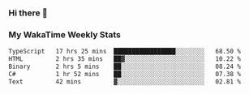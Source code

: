 ### Hi there 👋

<!--
**royschrauwen/royschrauwen** is a ✨ _special_ ✨ repository because its `README.md` (this file) appears on your GitHub profile.

Here are some ideas to get you started:

- 🔭 I’m currently working on ...
- 🌱 I’m currently learning ...
- 👯 I’m looking to collaborate on ...
- 🤔 I’m looking for help with ...
- 💬 Ask me about ...
- 📫 How to reach me: ...
- 😄 Pronouns: ...
- ⚡ Fun fact: ...
-->


### My WakaTime Weekly Stats
<!--START_SECTION:waka-->

```txt
TypeScript   17 hrs 25 mins  █████████████████░░░░░░░░   68.50 %
HTML         2 hrs 35 mins   ██▓░░░░░░░░░░░░░░░░░░░░░░   10.22 %
Binary       2 hrs 5 mins    ██░░░░░░░░░░░░░░░░░░░░░░░   08.24 %
C#           1 hr 52 mins    ██░░░░░░░░░░░░░░░░░░░░░░░   07.38 %
Text         42 mins         ▓░░░░░░░░░░░░░░░░░░░░░░░░   02.81 %
```

<!--END_SECTION:waka-->
